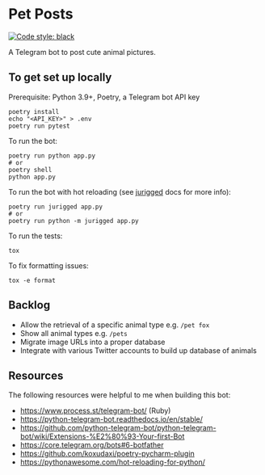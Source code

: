 # Pet Posts

[![Code style: black](https://img.shields.io/badge/code%20style-black-000000.svg)](https://github.com/psf/black)

A Telegram bot to post cute animal pictures.

## To get set up locally

Prerequisite: Python 3.9+, Poetry, a Telegram bot API key

```shell
poetry install
echo "<API_KEY>" > .env
poetry run pytest
```

To run the bot:

```shell
poetry run python app.py
# or
poetry shell
python app.py
```

To run the bot with hot reloading (see [jurigged][jurigged] docs for more info):

```shell
poetry run jurigged app.py
# or
poetry run python -m jurigged app.py
```

To run the tests:

```shell
tox
```

To fix formatting issues:

```shell
tox -e format
```

## Backlog

- Allow the retrieval of a specific animal type e.g. `/pet fox`
- Show all animal types e.g. `/pets`
- Migrate image URLs into a proper database
- Integrate with various Twitter accounts to build up database of animals

## Resources

The following resources were helpful to me when building this bot:

- https://www.process.st/telegram-bot/ (Ruby)
- https://python-telegram-bot.readthedocs.io/en/stable/
- https://github.com/python-telegram-bot/python-telegram-bot/wiki/Extensions-%E2%80%93-Your-first-Bot
- https://core.telegram.org/bots#6-botfather
- https://github.com/koxudaxi/poetry-pycharm-plugin
- https://pythonawesome.com/hot-reloading-for-python/

[jurigged]: https://pypi.org/project/jurigged/
